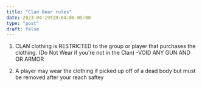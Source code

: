 ```yaml
---
title: "Clan Gear rules"
date: 2023-04-19T19:04:08-05:00
type: "post"
draft: false
---
```


1. CLAN clothing is RESTRICTED to the group or player that purchases the clothing. (Do Not Wear if you're not in the Clan)
   -VOID ANY GUN AND OR ARMOR

2. A player may wear the clothing if picked up off of a dead body but must be removed after your reach saftey
